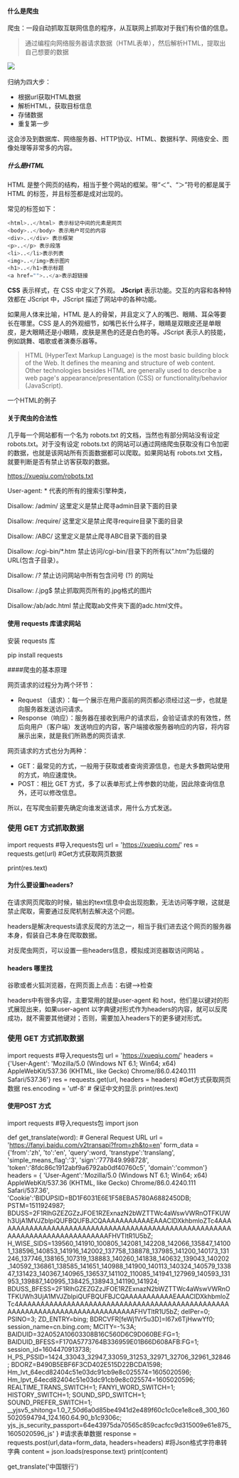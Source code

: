 #### 什么是爬虫

爬虫：一段自动抓取互联网信息的程序，从互联网上抓取对于我们有价值的信息。


> 通过编程向网络服务器请求数据（HTML表单），然后解析HTML，提取出自己想要的数据


![](<img src = "spider_01.jpg" width = "50%">)

归纳为四大步：

- 根据url获取HTML数据
- 解析HTML，获取目标信息
- 存储数据
- 重复第一步

这会涉及到数据库、网络服务器、HTTP协议、HTML、数据科学、网络安全、图像处理等非常多的内容。





##### 什么是HTML


HTML 是整个网页的结构，相当于整个网站的框架。带“＜”、“＞”符号的都是属于 HTML 的标签，并且标签都是成对出现的。

常见的标签如下：

```python
<html>..</html> 表示标记中间的元素是网页
<body>..</body> 表示用户可见的内容
<div>..</div> 表示框架
<p>..</p> 表示段落
<li>..</li>表示列表
<img>..</img>表示图片
<h1>..</h1>表示标题
<a href="">..</a>表示超链接
```
**CSS**  表示样式，在 CSS 中定义了外观。
**JScript** 表示功能。交互的内容和各种特效都在 JScript 中，JScript 描述了网站中的各种功能。

如果用人体来比喻，HTML 是人的骨架，并且定义了人的嘴巴、眼睛、耳朵等要长在哪里。CSS 是人的外观细节，如嘴巴长什么样子，眼睛是双眼皮还是单眼皮，是大眼睛还是小眼睛，皮肤是黑色的还是白色的等。JScript 表示人的技能，例如跳舞、唱歌或者演奏乐器等。


>HTML (HyperText Markup Language) is the most basic building block of the Web. It defines the meaning and structure of web content. Other technologies besides HTML are generally used to describe a web page's appearance/presentation (CSS) or functionality/behavior (JavaScript).

一个HTML的例子



#### 关于爬虫的合法性

几乎每一个网站都有一个名为 robots.txt 的文档，当然也有部分网站没有设定 robots.txt。对于没有设定 robots.txt 的网站可以通过网络爬虫获取没有口令加密的数据，也就是该网站所有页面数据都可以爬取。如果网站有 robots.txt 文档，就要判断是否有禁止访客获取的数据。

https://xueqiu.com/robots.txt


User-agent: * 代表的所有的搜索引擎种类，

Disallow: /admin/ 这里定义是禁止爬寻admin目录下面的目录

Disallow: /require/ 这里定义是禁止爬寻require目录下面的目录

Disallow: /ABC/ 这里定义是禁止爬寻ABC目录下面的目录

Disallow: /cgi-bin/*.htm 禁止访问/cgi-bin/目录下的所有以”.htm”为后缀的URL(包含子目录）。

Disallow: /*?* 禁止访问网站中所有包含问号 (?) 的网址

Disallow: /.jpg$ 禁止抓取网页所有的.jpg格式的图片

Disallow:/ab/adc.html 禁止爬取ab文件夹下面的adc.html文件。



#### 使用 requests 库请求网站
安装 requests 库

pip install requests


####爬虫的基本原理

网页请求的过程分为两个环节：
- Request （请求）：每一个展示在用户面前的网页都必须经过这一步，也就是向服务器发送访问请求。
- Response（响应）：服务器在接收到用户的请求后，会验证请求的有效性，然后向用户（客户端）发送响应的内容，客户端接收服务器响应的内容，将内容展示出来，就是我们所熟悉的网页请求.


网页请求的方式也分为两种：
- GET：最常见的方式，一般用于获取或者查询资源信息，也是大多数网站使用的方式，响应速度快。
- POST：相比 GET 方式，多了以表单形式上传参数的功能，因此除查询信息外，还可以修改信息。

所以，在写爬虫前要先确定向谁发送请求，用什么方式发送。





### 使用 GET 方式抓取数据

import requests        #导入requests包
url = 'https://xueqiu.com/'
res = requests.get(url)        #Get方式获取网页数据

print(res.text)



#### 为什么要设置headers?

在请求网页爬取的时候，输出的text信息中会出现抱歉，无法访问等字眼，这就是禁止爬取，需要通过反爬机制去解决这个问题。

headers是解决requests请求反爬的方法之一，相当于我们进去这个网页的服务器本身，假装自己本身在爬取数据。

对反爬虫网页，可以设置一些headers信息，模拟成浏览器取访问网站 。

#### headers 哪里找

谷歌或者火狐浏览器，在网页面上点击：右键–>检查

headers中有很多内容，主要常用的就是user-agent 和 host，他们是以键对的形式展现出来，如果user-agent 以字典键对形式作为headers的内容，就可以反爬成功，就不需要其他键对；否则，需要加入headers下的更多键对形式。



### 使用 GET 方式抓取数据

import requests        #导入requests包
url = 'https://xueqiu.com/'
headers = {'User-Agent': 'Mozilla/5.0 (Windows NT 6.1; Win64; x64) AppleWebKit/537.36 (KHTML, like Gecko) Chrome/86.0.4240.111 Safari/537.36'}
res = requests.get(url, headers = headers)        #Get方式获取网页数据
res.encoding = 'utf-8'  # 保证中文的显示
print(res.text)





#### 使用POST 方式

import requests        #导入requests包
import json

def get_translate(word):
    # General Request URL
    url = 'https://fanyi.baidu.com/v2transapi?from=zh&to=en'
    form_data = {'from':'zh', 'to':'en', 'query':word, 'transtype':'translang', 'simple_means_flag':'3', 'sign':'777849.998728', 'token':'8fdc86c1912abf9a6792ab0df40760c5', 'domain':'common'}
    headers = {
        'User-Agent':'Mozilla/5.0 (Windows NT 6.1; Win64; x64) AppleWebKit/537.36 (KHTML, like Gecko) Chrome/86.0.4240.111 Safari/537.36',
        'Cookie':'BIDUPSID=BD1F6031E6E1F58EBA5780A6882450DB; PSTM=1511924987; BDUSS=2F1RlhGZEZGZzJFOE1RZExnazN2bWZTTWc4aWswVWRnOTFKUWh3UjA1MVJZblpiQUFBQUFBJCQAAAAAAAAAAAEAAACIDXkhbmloZTc4AAAAAAAAAAAAAAAAAAAAAAAAAAAAAAAAAAAAAAAAAAAAAAAAAAAAAAAAAAAAAAAAAAAAAAAAAAAAAFHVTltR1U5bZ; H_WISE_SIDS=139560_141910_100805_142081_142208_142066_135847_141001_138596_140853_141916_142002_137758_138878_137985_141200_140173_131246_137746_138165_107319_138883_140260_141838_140632_139043_140202_140592_136861_138585_141651_140988_141900_140113_140324_140579_133847_131423_140367_140965_136537_141102_110085_141941_127969_140593_131953_139887_140995_138425_138943_141190_141924; BDUSS_BFESS=2F1RlhGZEZGZzJFOE1RZExnazN2bWZTTWc4aWswVWRnOTFKUWh3UjA1MVJZblpiQUFBQUFBJCQAAAAAAAAAAAEAAACIDXkhbmloZTc4AAAAAAAAAAAAAAAAAAAAAAAAAAAAAAAAAAAAAAAAAAAAAAAAAAAAAAAAAAAAAAAAAAAAAAAAAAAAAFHVTltR1U5bZ; delPer=0; PSINO=3; ZD_ENTRY=bing; BDRCVFR[feWj1Vr5u3D]=I67x6TjHwwYf0; session_name=cn.bing.com; MCITY=-%3A; BAIDUID=32A052A10603308B16C560D6C9D060BE:FG=1; BAIDUID_BFESS=F170A5773764B336959E01B66D608AFB:FG=1; session_id=1604470913738; H_PS_PSSID=1424_33043_32947_33059_31253_32971_32706_32961_32846; BDORZ=B490B5EBF6F3CD402E515D22BCDA1598; Hm_lvt_64ecd82404c51e03dc91cb9e8c025574=1605020596; Hm_lpvt_64ecd82404c51e03dc91cb9e8c025574=1605020596; REALTIME_TRANS_SWITCH=1; FANYI_WORD_SWITCH=1; HISTORY_SWITCH=1; SOUND_SPD_SWITCH=1; SOUND_PREFER_SWITCH=1; __yjsv5_shitong=1.0_7_50d6a0d85be4941d2e489f60c1c0ce1e8ce8_300_1605020594794_124.160.64.90_b1c9306c; yjs_js_security_passport=64e43975da70565c859cacfcc9d315009e61e875_1605020596_js'
        }
    #请求表单数据
    response = requests.post(url,data=form_data, headers=headers)
    #将Json格式字符串转字典
    content = json.loads(response.text)
    print(content)


get_translate('中国银行')